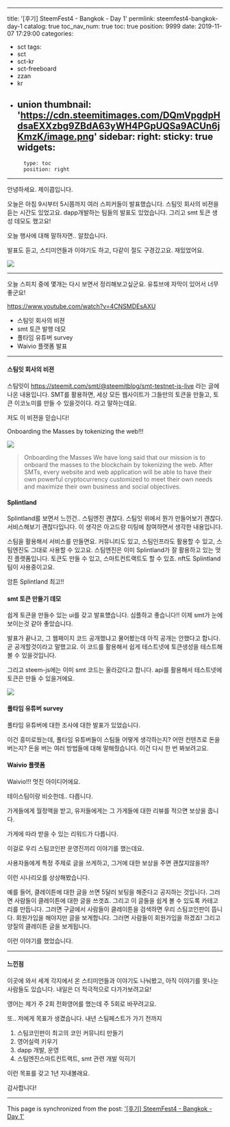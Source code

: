 
---
title: '[후기] SteemFest4 - Bangkok - Day 1'
permlink: steemfest4-bangkok-day-1
catalog: true
toc_nav_num: true
toc: true
position: 9999
date: 2019-11-07 17:29:00
categories:
- sct
tags:
- sct
- sct-kr
- sct-freeboard
- zzan
- kr
- union
thumbnail: 'https://cdn.steemitimages.com/DQmVpgdpHdsaEXXzbg9ZBdA63yWH4PGpUQSa9ACUn6jKmzK/image.png'
sidebar:
    right:
        sticky: true
widgets:
    -
        type: toc
        position: right
---


안녕하세요. 제이콥입니다.

오늘은 아침 9시부터 5시쯤까지 여러 스피커들이 발표했습니다. 스팀잇 회사의 비젼을 듣는 시간도 있었고요.  dapp개발하는 팀들의 발표도 있었습니다. 그리고 smt 토큰 생성 데모도 했고요!

오늘 행사에 대해 말하자면.. 알찼습니다.

발표도 듣고, 스티미언들과 이야기도 하고, 다같이 절도 구경갔고요. 재밌었어요.

![](https://cdn.steemitimages.com/DQmVpgdpHdsaEXXzbg9ZBdA63yWH4PGpUQSa9ACUn6jKmzK/image.png)




---

오늘 스피치 중에 몇개는 다시 보면서 정리해보고싶군요. 유튜브에 자막이 있어서 너무 좋군요!


https://www.youtube.com/watch?v=4CNSMDEsAXU


* 스팀잇 회사의 비젼
* smt 토큰 발행 데모
* 풀타임 유튜버 survey
* Waivio 플랫폼 발표


---

#### 스팀잇 회사의 비젼

스팀잇이 https://steemit.com/smt/@steemitblog/smt-testnet-is-live 라는 글에 나온 내용입니다. SMT를 활용하면, 세상 모든 웹사이트가 그들만의 토큰을 만들고, 토큰 이코노미를 만들 수 있을것이다. 라고 말하는데요. 

저도 이 비젼을 믿습니다!

Onboarding the Masses by tokenizing the web!!!


![](https://cdn.steemitimages.com/DQmYHD6BYWhxTS8HcdGciiGbQbMPUiSSMA4u7QaN7eFmzhy/image.png)


> Onboarding the Masses
We have long said that our mission is to onboard the masses to the blockchain by tokenizing the web. After SMTs, every website and web application will be able to have their own powerful cryptocurrency customized to meet their own needs and maximize their own business and social objectives.

#### Splintland

Splintland를 보면서 느낀건.. 스팀엔진 괜찮다. 스팀잇 위에서 뭔가 만들어보기 괜찮다. 서비스해보기 괜찮다입니다.  이 생각은 아고드랑 미팅에 참여하면서 생각한 내용입니다.

스팀을 활용해서 서비스를 만들면요. 커뮤니티도 있고, 스팀인프라도 활용할 수 있고, 스팀엔진도 그대로 사용할 수 있고요. 스팀엔진은 이미 Splintland가  잘 활용하고 있는 멋진 플랫폼입니다. 토큰도 만들 수 있고, 스마트컨트랙트도 할 수 있죠. nft도 Splintland팀이 사용중이고요.

암튼 Splintland 최고!!


#### smt 토큰 만들기 데모

쉽게 토큰을 만들수 있는  ui를 갖고 발표헀습니다. 심플하고 좋습니다!! 이제 smt가 눈에 보이는것 같아 좋았습니다.

발표가 끝나고, 그 웹페이지 코드 공개했냐고 물어봤는데 아직 공개는 안했다고 합니다. 곧 공개할것이라고 말했고요. 이 코드를 활용해서 쉽게 테스트넷에 토큰생성을 테스트해볼 수 있을것입니다.

그리고 steem-js에는 이미 smt 코드는 올라갔다고 합니다. api를 활용해서 테스트넷에 토큰은 만들 수 있을거에요.

![](https://cdn.steemitimages.com/DQmPgfjYMAQiEkui7jPCFy9U9BMpFVd2RRHucqjGF4c6xTd/image.png)


#### 풀타임 유튜버 survey

풀타임 유튜버에 대한 조사에 대한  발표가 있었습니다.

이건 흥미로웠는데, 풀타임 유튜버들이 스팀들 어떻게 생각하는지? 어떤 컨텐츠로 돈을 버는지? 돈을 버는 여러 방법들에 대해 말해줬습니다. 이건 다시 한 번 봐보려고요.

#### Waivio 플랫폼

Waivio!!! 멋진 아이디어에요.

테이스팀이랑 비슷한데.. 다릅니다.

가게들에게 월정액을 받고, 유저들에게는 그 가게들에 대한 리뷰를 적으면 보상을 줍니다.

가게에 따라 받을 수 있는 리워드가 다릅니다. 

이걸로 우리 스팀코인판 운영진끼리 이야기를 했는데요.

사용자들에게 특정 주제로 글을 쓰게하고, 그거에 대한 보상을 주면 괜찮지않을까?

이런 시나리오를 상상해봤습니다.

예를 들어, 클레이튼에 대한 글을 쓰면 5달러 보팅을 해준다고 공지하는 것입니다. 그러면 사람들이 클레이튼에 대한 글을 쓰겟죠. 그리고 이 글들을 쉽게 볼 수 있도록 카테고리를 만듭니다. 그러면 구글에서 사람들이 클레이튼을 검색하면 우리 스팀코인판이 뜹니다. 회원가입을 해야지만 글을 보게합니다. 그러면 사람들이 회원가입을 하겠죠! 그리고 양질의 클레이튼 글을 보게됩니다.

이런 이야기를 했었습니다.

---

#### 느낀점

이곳에 와서 세계 각지에서 온 스티미언들과 이야기도 나눠봤고, 아직 이야기를 못나눈 사람들도 있습니다. 내일은 더 적극적으로 다가가보려고요!

영어는 제가 주 2회 전화영어를 했는데 주 5회로 바꾸려고요.

또.. 저에게 목표가 생겼습니다. 내년 스팀페스트가 가기 전까지

1. 스팀코인판이 최고의 코인 커뮤니티 만들기
2. 영어실력 키우기
3. dapp 개발, 운영
4. 스팀엔진스마트컨트랙트, smt 관련 개발 익히기


이런 목표를 갖고 1년 지내볼래요.

감사합니다!


- - -

This page is synchronized from the post: ['[후기] SteemFest4 - Bangkok - Day 1'](https://steemit.com/@jacobyu/steemfest4-bangkok-day-1)
